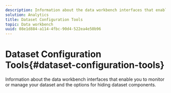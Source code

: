 ```yaml
---
description: Information about the data workbench interfaces that enable you to monitor or manage your dataset and the options for hiding dataset components.
solution: Analytics
title: Dataset Configuration Tools
topic: Data workbench
uuid: 08e1d884-a114-4fbc-90d4-522ea4e50b96
---
```


# Dataset Configuration Tools{#dataset-configuration-tools}

Information about the data workbench interfaces that enable you to monitor or manage your dataset and the options for hiding dataset components.

